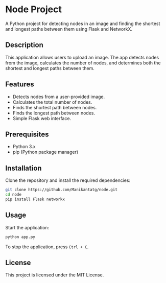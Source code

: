 # Node Project

A Python project for detecting nodes in an image and finding the shortest and longest paths between them using Flask and NetworkX.

## Description

This application allows users to upload an image. The app detects nodes from the image, calculates the number of nodes, and determines both the shortest and longest paths between them.

## Features

- Detects nodes from a user-provided image.
- Calculates the total number of nodes.
- Finds the shortest path between nodes.
- Finds the longest path between nodes.
- Simple Flask web interface.

## Prerequisites

- Python 3.x
- pip (Python package manager)

## Installation

Clone the repository and install the required dependencies:

```bash
git clone https://github.com/Manikantatg/node.git
cd node
pip install Flask networkx
```

## Usage

Start the application:

```bash
python app.py
```

To stop the application, press `Ctrl + C`.

## License

This project is licensed under the MIT License.
